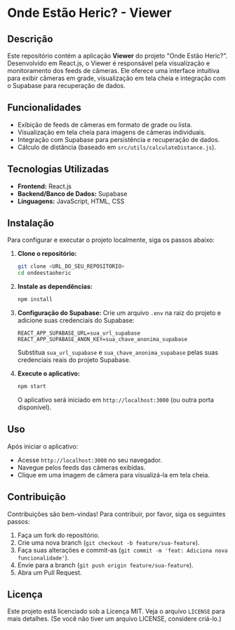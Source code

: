 # Onde Estão Heric? - Viewer

## Descrição

Este repositório contém a aplicação **Viewer** do projeto "Onde Estão Heric?". Desenvolvido em React.js, o Viewer é responsável pela visualização e monitoramento dos feeds de câmeras. Ele oferece uma interface intuitiva para exibir câmeras em grade, visualização em tela cheia e integração com o Supabase para recuperação de dados.

## Funcionalidades

*   Exibição de feeds de câmeras em formato de grade ou lista.
*   Visualização em tela cheia para imagens de câmeras individuais.
*   Integração com Supabase para persistência e recuperação de dados.
*   Cálculo de distância (baseado em `src/utils/calculateDistance.js`).

## Tecnologias Utilizadas

*   **Frontend:** React.js
*   **Backend/Banco de Dados:** Supabase
*   **Linguagens:** JavaScript, HTML, CSS

## Instalação

Para configurar e executar o projeto localmente, siga os passos abaixo:

1.  **Clone o repositório:**
    ```bash
    git clone <URL_DO_SEU_REPOSITORIO>
    cd ondeestaoheric
    ```

2.  **Instale as dependências:**
    ```bash
    npm install
    ```

3.  **Configuração do Supabase:**
    Crie um arquivo `.env` na raiz do projeto e adicione suas credenciais do Supabase:
    ```
    REACT_APP_SUPABASE_URL=sua_url_supabase
    REACT_APP_SUPABASE_ANON_KEY=sua_chave_anonima_supabase
    ```
    Substitua `sua_url_supabase` e `sua_chave_anonima_supabase` pelas suas credenciais reais do projeto Supabase.

4.  **Execute o aplicativo:**
    ```bash
    npm start
    ```

    O aplicativo será iniciado em `http://localhost:3000` (ou outra porta disponível).

## Uso

Após iniciar o aplicativo:

*   Acesse `http://localhost:3000` no seu navegador.
*   Navegue pelos feeds das câmeras exibidas.
*   Clique em uma imagem de câmera para visualizá-la em tela cheia.

## Contribuição

Contribuições são bem-vindas! Para contribuir, por favor, siga os seguintes passos:

1.  Faça um fork do repositório.
2.  Crie uma nova branch (`git checkout -b feature/sua-feature`).
3.  Faça suas alterações e commit-as (`git commit -m 'feat: Adiciona nova funcionalidade'`).
4.  Envie para a branch (`git push origin feature/sua-feature`).
5.  Abra um Pull Request.

## Licença

Este projeto está licenciado sob a Licença MIT. Veja o arquivo `LICENSE` para mais detalhes. (Se você não tiver um arquivo LICENSE, considere criá-lo.)